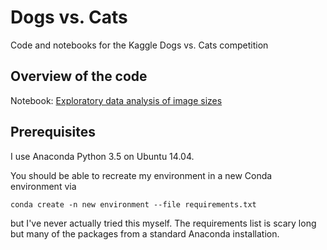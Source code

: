 # Dogs vs. Cats
Code and notebooks for the Kaggle Dogs vs. Cats competition

## Overview of the code
Notebook: [Exploratory data analysis of image sizes](https://github.com/gauss256/dogs-vs-cats/blob/master/EDA%20of%20Image%20Sizes.ipynb)

## Prerequisites
I use Anaconda Python 3.5 on Ubuntu 14.04.
  
You should be able to recreate my environment in a new Conda environment via

```conda create -n new environment --file requirements.txt```

but I've never actually tried this myself. The requirements list is scary long but many of the packages from a standard Anaconda installation.
